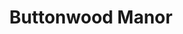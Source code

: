 ---
title: Buttonwood Manor
location: Matawan, NJ
description: Buttonwood Manor - Kelli and Fred Recap - Limelight Entertainment
link: https://player.vimeo.com/video/157462010?color=26a69a&title=0&byline=0&portrait=0
---